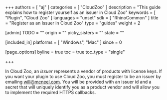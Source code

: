 +++
authors = [ "aj" ]
categories = [ "CloudZoo" ]
description = "This guide explains how to register yourself as an issuer in Cloud Zoo"
keywords = [ "Plugin", "Cloud Zoo" ]
languages = "unset"
sdk = [ "RhinoCommon" ]
title = "Register as an Issuer in Cloud Zoo"
type = "guides"
weight = 2

[admin]
TODO = ""
origin = ""
picky_sisters = ""
state = ""

[included_in]
platforms = [ "Windows", "Mac" ]
since = 0

[page_options]
byline = true
toc = true
toc_type = "single"

+++

In Cloud Zoo, an _issuer_ represents a vendor of products with license keys. If you want your plugin to use Cloud Zoo, you must register to be an issuer by emailing [will@mcneel.com](mailto:will@mcneel.com). You will be provided with an issuer id and a secret that will uniquely identify you as a product vendor and will allow you to implement the required HTTPS callbacks.
